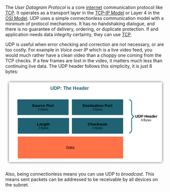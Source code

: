 
The *User Datagram Protocol* is a core [internet](IP.md) communication protocol like [TCP](TCP.md). It operates as a transport layer in the [TCP-IP Model](TCP-IP%20Model.md) or Layer 4 in the [OSI Model](OSI%20Model.md). UDP uses a simple connectionless communication model with a minimum of protocol mechanisms. It has no handshaking dialogue, and there is no guarantee of delivery, ordering, or duplicate protection. If and application needs data integrity certainty, they can use [TCP](TCP.md).

UDP is useful when error checking and correction are not necessary, or are too costly. For example in *Voice over IP* which is a live video feed, you would much rather have a clean video than a choppy one coming from the TCP checks. If a few frames are lost in the video, it matters much less than continuing live data. The UDP header follows this simplicity, it is just 8 bytes:

![](../Attachments/Pasted%20image%2020230125010828.png)

Also, being connectionless means you can use UDP to *broadcast*. This means sent packets can be addressed to be receivable by all devices on the subnet.